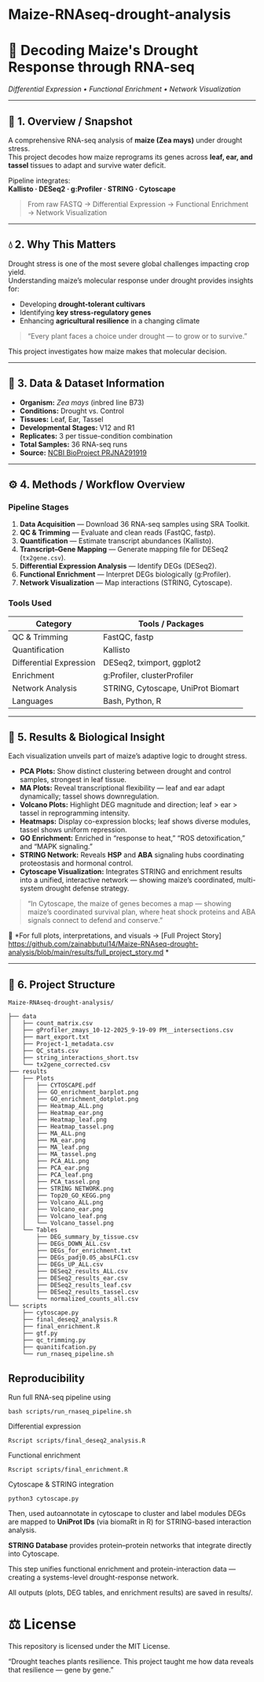 # Maize-RNAseq-drought-analysis
# 🌾 Decoding Maize's Drought Response through RNA-seq  
*Differential Expression • Functional Enrichment • Network Visualization*

---

## 🌱 1. Overview / Snapshot
A comprehensive RNA-seq analysis of **maize (Zea mays)** under drought stress.  
This project decodes how maize reprograms its genes across **leaf, ear, and tassel** tissues to adapt and survive water deficit.  

Pipeline integrates:  
**Kallisto · DESeq2 · g:Profiler · STRING · Cytoscape**

> From raw FASTQ → Differential Expression → Functional Enrichment → Network Visualization

---

## 💧 2. Why This Matters
Drought stress is one of the most severe global challenges impacting crop yield.  
Understanding maize’s molecular response under drought provides insights for:  
- Developing **drought-tolerant cultivars**  
- Identifying **key stress-regulatory genes**  
- Enhancing **agricultural resilience** in a changing climate  

> “Every plant faces a choice under drought — to grow or to survive.”

This project investigates how maize makes that molecular decision.

---

## 🧬 3. Data & Dataset Information
- **Organism:** *Zea mays* (inbred line B73)  
- **Conditions:** Drought vs. Control  
- **Tissues:** Leaf, Ear, Tassel  
- **Developmental Stages:** V12 and R1  
- **Replicates:** 3 per tissue-condition combination  
- **Total Samples:** 36 RNA-seq runs  
- **Source:** [NCBI BioProject PRJNA291919](https://www.ncbi.nlm.nih.gov/bioproject/PRJNA291919)

---

## ⚙️ 4. Methods / Workflow Overview

### Pipeline Stages
1. **Data Acquisition** — Download 36 RNA-seq samples using SRA Toolkit.  
2. **QC & Trimming** — Evaluate and clean reads (FastQC, fastp).  
3. **Quantification** — Estimate transcript abundances (Kallisto).  
4. **Transcript–Gene Mapping** — Generate mapping file for DESeq2 (`tx2gene.csv`).  
5. **Differential Expression Analysis** — Identify DEGs (DESeq2).  
6. **Functional Enrichment** — Interpret DEGs biologically (g:Profiler).  
7. **Network Visualization** — Map interactions (STRING, Cytoscape).

### Tools Used
| Category | Tools / Packages |
|-----------|------------------|
| QC & Trimming | FastQC, fastp |
| Quantification | Kallisto |
| Differential Expression | DESeq2, tximport, ggplot2 |
| Enrichment | g:Profiler, clusterProfiler |
| Network Analysis | STRING, Cytoscape, UniProt Biomart |
| Languages | Bash, Python, R |

---

## 🌿 5. Results & Biological Insight

Each visualization unveils part of maize’s adaptive logic to drought stress.

- **PCA Plots:** Show distinct clustering between drought and control samples, strongest in leaf tissue.  
- **MA Plots:** Reveal transcriptional flexibility — leaf and ear adapt dynamically; tassel shows downregulation.  
- **Volcano Plots:** Highlight DEG magnitude and direction; leaf > ear > tassel in reprogramming intensity.  
- **Heatmaps:** Display co-expression blocks; leaf shows diverse modules, tassel shows uniform repression.  
- **GO Enrichment:** Enriched in “response to heat,” “ROS detoxification,” and “MAPK signaling.”  
- **STRING Network:** Reveals **HSP** and **ABA** signaling hubs coordinating proteostasis and hormonal control.  
- **Cytoscape Visualization:** Integrates STRING and enrichment results into a unified, interactive network — showing maize’s coordinated, multi-system drought defense strategy.

> “In Cytoscape, the maize of genes becomes a map — showing maize’s coordinated survival plan, where heat shock proteins and ABA signals connect to defend and conserve.”

📖 *For full plots, interpretations, and visuals → [Full Project Story] https://github.com/zainabbutul14/Maize-RNAseq-drought-analysis/blob/main/results/full_project_story.md *

---

## 📂 6. Project Structure
```
Maize-RNAseq-drought-analysis/

├── data
│   ├── count_matrix.csv
│   ├── gProfiler_zmays_10-12-2025_9-19-09 PM__intersections.csv
│   ├── mart_export.txt
│   ├── Project-1_metadata.csv
│   ├── QC_stats.csv
│   ├── string_interactions_short.tsv
│   └── tx2gene_corrected.csv
├── results
│   ├── Plots
│   │   ├── CYTOSCAPE.pdf
│   │   ├── GO_enrichment_barplot.png
│   │   ├── GO_enrichment_dotplot.png
│   │   ├── Heatmap_ALL.png
│   │   ├── Heatmap_ear.png
│   │   ├── Heatmap_leaf.png
│   │   ├── Heatmap_tassel.png
│   │   ├── MA_ALL.png
│   │   ├── MA_ear.png
│   │   ├── MA_leaf.png
│   │   ├── MA_tassel.png
│   │   ├── PCA_ALL.png
│   │   ├── PCA_ear.png
│   │   ├── PCA_leaf.png
│   │   ├── PCA_tassel.png
│   │   ├── STRING NETWORK.png
│   │   ├── Top20_GO_KEGG.png
│   │   ├── Volcano_ALL.png
│   │   ├── Volcano_ear.png
│   │   ├── Volcano_leaf.png
│   │   └── Volcano_tassel.png
│   └── Tables
│       ├── DEG_summary_by_tissue.csv
│       ├── DEGs_DOWN_ALL.csv
│       ├── DEGs_for_enrichment.txt
│       ├── DEGs_padj0.05_absLFC1.csv
│       ├── DEGs_UP_ALL.csv
│       ├── DESeq2_results_ALL.csv
│       ├── DESeq2_results_ear.csv
│       ├── DESeq2_results_leaf.csv
│       ├── DESeq2_results_tassel.csv
│       └── normalized_counts_all.csv
└── scripts
    ├── cytoscape.py
    ├── final_deseq2_analysis.R
    ├── final_enrichment.R
    ├── gtf.py
    ├── qc_trimming.py
    ├── quanitifcation.py
    └── run_rnaseq_pipeline.sh
```

## Reproducibility
Run full RNA-seq pipeline using 
```
bash scripts/run_rnaseq_pipeline.sh
```

Differential expression
```
Rscript scripts/final_deseq2_analysis.R
```
Functional enrichment
```
Rscript scripts/final_enrichment.R
```
Cytoscape & STRING integration
```
python3 cytoscape.py
```
Then, used autoannotate in cytoscape to cluster and label modules
DEGs are mapped to **UniProt IDs** (via biomaRt in R) for STRING-based interaction analysis.

**STRING Database**  provides protein–protein networks that integrate directly into Cytoscape.

This step unifies functional enrichment and protein-interaction data — creating a systems-level drought-response network.

All outputs (plots, DEG tables, and enrichment results) are saved in results/.


# ⚖️ License

This repository is licensed under the MIT License.

“Drought teaches plants resilience.
This project taught me how data reveals that resilience — gene by gene.”
